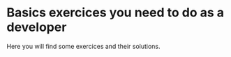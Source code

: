 # Basics exercices you need to do as a developer 
Here you will find some exercices and their solutions. 
